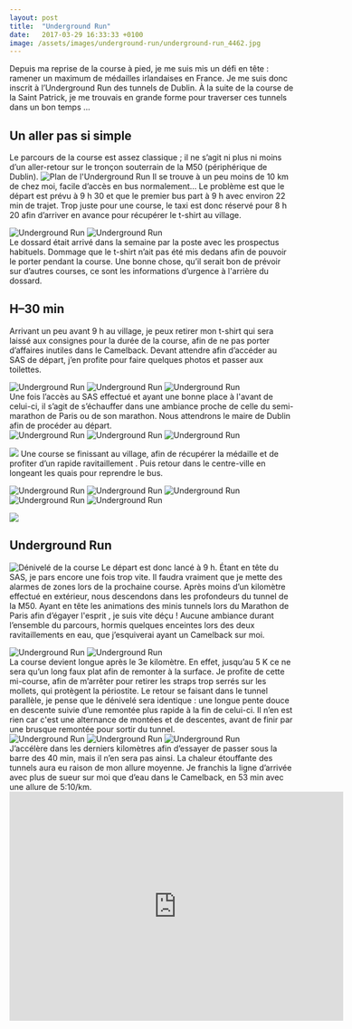 ```yaml
---
layout: post
title:  "Underground Run"
date:   2017-03-29 16:33:33 +0100
image: /assets/images/underground-run/underground-run_4462.jpg
---
```

Depuis ma reprise de la course à pied, je me suis mis un défi en tête : ramener un maximum de médailles irlandaises en France.
Je me suis donc inscrit à l’Underground Run des tunnels de Dublin. À la suite de la course de la Saint Patrick, je me trouvais en grande forme pour traverser ces tunnels dans un bon temps …

## Un aller pas si simple
Le parcours de la course est assez classique ; il ne s’agit ni plus ni moins d’un aller-retour sur le tronçon souterrain de la M50 (périphérique de Dublin).
![Plan de l'Underground Run](/assets/images/underground-run/underground-run_4465.jpg)
Il se trouve à un peu moins de 10 km de chez moi, facile d’accès en bus normalement…
Le problème est que le départ est prévu à 9 h 30 et que le premier bus part à 9 h avec environ 22 min de trajet.
Trop juste pour une course, le taxi est donc réservé pour 8 h 20 afin d’arriver en avance pour récupérer le t-shirt au village.
<div class="gallery-box">
  <div class="gallery">
<img src="/assets/images/underground-run/underground-run_4431.jpg" title="En direction vers le départ" alt="Underground Run" >
<img src="/assets/images/underground-run/underground-run_4432.jpg" title="Informations d'urgence" alt="Underground Run" >
</div>
</div>
Le dossard était arrivé dans la semaine par la poste avec les prospectus habituels. Dommage que le t-shirt n’ait pas été mis dedans afin de pouvoir le porter pendant la course.
Une bonne chose, qu’il serait bon de prévoir sur d’autres courses, ce sont les informations d’urgence à l'arrière du dossard.

## H–30 min
Arrivant un peu avant 9 h au village, je peux retirer mon t-shirt qui sera laissé aux consignes pour la durée de la course, afin de ne pas porter d’affaires inutiles dans le Camelback.
Devant attendre afin d’accéder au SAS de départ, j’en profite pour faire quelques photos et passer aux toilettes.
<div class="gallery-box">
  <div class="gallery">
<img src="/assets/images/underground-run/underground-run_4433.jpg" title="Entrée du village" alt="Underground Run" >
<img src="/assets/images/underground-run/underground-run_4434.jpg" title="Village" alt="Underground Run" >
<img src="/assets/images/underground-run/underground-run_4435.jpg" title="Vers le SAS de départ" alt="Underground Run" >
</div>
</div>
Une fois l’accès au SAS effectué et ayant une bonne place à l'avant de celui-ci, il s’agit de s’échauffer dans une ambiance proche de celle du semi-marathon de Paris ou de son marathon.
Nous attendrons le maire de Dublin afin de procéder au départ.
<div class="gallery-box">
  <div class="gallery">
<img src="/assets/images/underground-run/underground-run_4436.jpg" title="Partez !" alt="Underground Run" >
<img src="/assets/images/underground-run/underground-run_4438.jpg" title="Ligne de départ" alt="Underground Run" >
<img src="/assets/images/underground-run/underground-run_4439.jpg" title="3, 2, 1, ..." alt="Underground Run" >
</div>
</div>

![](/assets/images/underground-run/underground-run_4443.jpg)
Une course se finissant au village, afin de récupérer la médaille et de profiter d’un rapide ravitaillement . Puis retour dans le centre-ville en longeant les quais pour reprendre le bus.
<div class="gallery-box">
  <div class="gallery">
<img src="/assets/images/underground-run/underground-run_4441.jpg" title="Ligne d'arrivée" alt="Underground Run" >
<img src="/assets/images/underground-run/underground-run_4442.jpg" title="" alt="Underground Run" >
<img src="/assets/images/underground-run/underground-run_4444.jpg" title="10K en 53min (5:10/km)" alt="Underground Run" >
<img src="/assets/images/underground-run/underground-run_4445.jpg" title="Hoka One One Clayton 2 " alt="Underground Run" >
<img src="/assets/images/underground-run/underground-run_4446.jpg" title="Retour au bus" alt="Underground Run" >
</div>
</div>

![](/assets/images/underground-run/underground-run_4437.jpg)

## Underground Run
![Dénivelé de la course](/assets/images/underground-run/underground-run_4440.jpg)
Le départ est donc lancé à 9 h. Étant en tête du SAS, je pars encore une fois trop vite.
Il faudra vraiment que je mette des alarmes de zones lors de la prochaine course.
Après moins d’un kilomètre effectué en extérieur, nous descendons dans les profondeurs du tunnel de la M50.
Ayant en tête les animations des minis tunnels lors du Marathon de Paris afin d’égayer l'esprit , je suis vite déçu ! Aucune ambiance durant l’ensemble du parcours, hormis quelques enceintes lors des deux ravitaillements en eau, que j’esquiverai ayant un Camelback sur moi.
<div class="gallery-box">
  <div class="gallery">
<img src="/assets/images/underground-run/underground-run_4447.jpg" title="Pas de ticket cette fois" alt="Underground Run" >
<img src="/assets/images/underground-run/underground-run_4448.jpg" title="Entrée de la M50" alt="Underground Run" >
</div>
</div>
La course devient longue après le 3e kilomètre. En effet, jusqu’au 5 K ce ne sera qu’un long faux plat afin de remonter à la surface.
Je profite de cette mi-course, afin de m’arrêter pour retirer les straps trop serrés sur les mollets, qui protègent la périostite.
Le retour se faisant dans le tunnel parallèle, je pense que le dénivelé sera identique : une longue pente douce en descente suivie d’une remontée plus rapide à la fin de celui-ci.  Il n’en est rien car c'est une alternance de montées et de descentes, avant de finir par une brusque remontée  pour sortir du tunnel.
<div class="gallery-box">
  <div class="gallery">
<img src="/assets/images/underground-run/underground-run_4462.jpg" title="Longue remontée" alt="Underground Run" >
<img src="/assets/images/underground-run/underground-run_4463.jpg" title="Enfin la sortie !" alt="Underground Run" >
<img src="/assets/images/underground-run/underground-run_4464.jpg" title="Team Novo Nordisk" alt="Underground Run" >
</div>
</div>
J’accélère dans les derniers kilomètres afin d’essayer de passer sous la barre des 40 min, mais il n’en sera pas ainsi.
La chaleur étouffante des tunnels aura eu raison de mon allure moyenne.
Je franchis la ligne d’arrivée avec plus de sueur sur moi que d’eau dans le Camelback, en 53 min avec une allure de 5:10/km.

<center><iframe height='405' width='590' frameborder='0' allowtransparency='true' scrolling='no' src='https://www.strava.com/activities/1140311788/embed/df46df34689644635932a31d6af3865bd75c3dcb'></iframe></center>